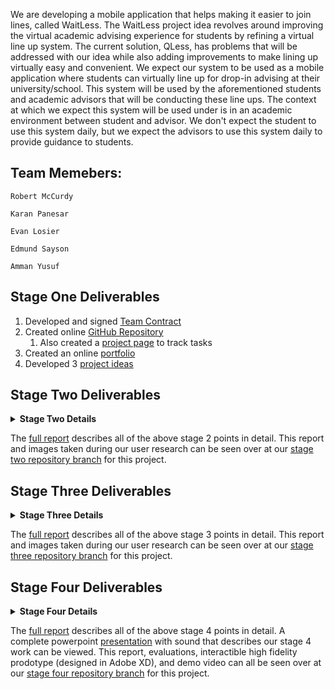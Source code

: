We are developing a mobile application that helps making it easier to join lines, called WaitLess.
The WaitLess project idea revolves around improving the virtual academic advising experience for students by refining a virtual line up system. The current solution, QLess, has problems that will be addressed with our idea while also adding improvements to make lining up virtually easy and convenient.  We expect our system to be used as a mobile application where students can virtually line up for drop-in advising at their university/school.  This system will be used by the aforementioned students and academic advisors that will be conducting these line ups.  The context at which we expect this system will be used under is in an academic environment between student and advisor.  We don't expect the student to use this system daily, but we expect the advisors to use this system daily to provide guidance to students.


## Team Memebers:
```
Robert McCurdy

Karan Panesar

Evan Losier

Edmund Sayson

Amman Yusuf
```
## Stage One Deliverables
1. Developed and signed [Team Contract](https://github.com/RMcCurdy/TeamS_Project/blob/stage-one/TeamContractHandout.pdf)
1. Created online [GitHub Repository](https://github.com/RMcCurdy/TeamS_Project)
    1. Also created a [project page](https://github.com/users/RMcCurdy/projects/1) to track tasks
1. Created an online [portfolio](https://rmccurdy.github.io/TeamS_Project/)
1. Developed 3 [project ideas](https://github.com/RMcCurdy/TeamS_Project/blob/stage-one/stage_one_project_ideas.pdf)

## Stage Two Deliverables
<details>
    <summary><b>Stage Two Details</b></summary>
<br>
<ol>
    <li>Provided a succinct project description.</li>
    <li>Identified Stakeholders.</li>
    <li>Conducted 3 user research methods based on the IDEO Method Cards.</li>
    <ol>
        <li> Competitive Product Survey</li>
        <li> Extreme User Interviews</li>
        <li> Flow Analysis</li>
    </ol>
    <li>Generated User Tasks</li>
    <li>Included Appendix/Raw Data of research methods</li>
</ol>
</details>

The [full report](https://github.com/RMcCurdy/TeamS_Project/blob/stage-two/CPSC_481_Project_Iteration2.pdf) describes all of the above stage 2 points in detail.  This report and images taken during our user research can be seen over at our [stage two repository branch](https://github.com/RMcCurdy/TeamS_Project/tree/stage-two) for this project.

## Stage Three Deliverables

<details>
    <summary><b>Stage Three Details</b></summary>
<br>
<ol>
    <li>Provided a succinct project description.</li>
    <li>User Tasks</li>
    <ol>
        <li> Horizontal Tasks</li>
        <li> Vertical Tasks</li>
    </ol>
    <li>Storyboard</li>
    <li>Cognitive Evaluation</li>
    <li>Reflection</li>
    <ol>
        <li> What went well</li>
        <li> What went poorly</li>
        <li> What to do differently</li>
    </ol>
    <li>Appendix</li>
    <ol>
        <li> Cognitive Walk-through</li>
        <li> Affinity Diagrams</li>
        <li> Sample Sketches</li>
    </ol>
</ol>
</details>

The [full report](https://github.com/RMcCurdy/TeamS_Project/blob/stage-three/CPSC_481_Project_Iteration3.pdf) describes all of the above stage 3 points in detail.  This report and images taken during our user research can be seen over at our [stage three repository branch](https://github.com/RMcCurdy/TeamS_Project/tree/stage-three) for this project.


## Stage Four Deliverables

<details>
    <summary><b>Stage Four Details</b></summary>
<br>
<ol>
    <li>Provided a succinct project description.</li>
    <li>Updated User Tasks</li>
    <ol>
        <li> Horizontal Tasks</li>
        <li> Vertical Tasks</li>
    </ol>
    <li>[Developed a High Fidelity Prototype using Adobe XD](https://github.com/RMcCurdy/TeamS_Project/blob/stage-four/High-Fi%20Prototype/DRAFT%202%20-%20HIGH%20FIDELITY%20Nov22%202PM%20UPDATE.xd)</li>
    <li>Demonstrated High fidelity Prototype functionality through [this demo video](...link to the demo)</li>
    <li>Conducted a Heuristic Evaluation and the [findings were summarized](https://github.com/RMcCurdy/TeamS_Project/blob/stage-four/CPSC_481_Project_stage_4-report-v1.pdf)</li>
    <li>Wrote up a reflection of our work in stage 4.  Included the following points:</li>
    <ol>
        <li> What went well</li>
        <li> What went poorly</li>
        <li> What to do differently</li>
    </ol>
    <li>Appendix included the following documents</li>
    <ol>
        <li> Heuristic Evaluation report from the Evaluators</li>
        <li> Heuristic Evaluation report from the Reviewers</li>
    </ol>
</ol>
</details>

The [full report](https://github.com/RMcCurdy/TeamS_Project/blob/stage-four/CPSC_481_Project_stage_4-report-v1.pdf) describes all of the above stage 4 points in detail.  A complete powerpoint [presentation](https://github.com/RMcCurdy/TeamS_Project/blob/stage-four/Presentation%20Iteration4%20Version%204%20-%20no%20demo%20video.pptx) with sound that describes our stage 4 work can be viewed. This report, evaluations, interactible high fidelity prodotype (designed in Adobe XD), and demo video can all be seen over at our [stage four repository branch](https://github.com/RMcCurdy/TeamS_Project/tree/stage-four) for this project.
